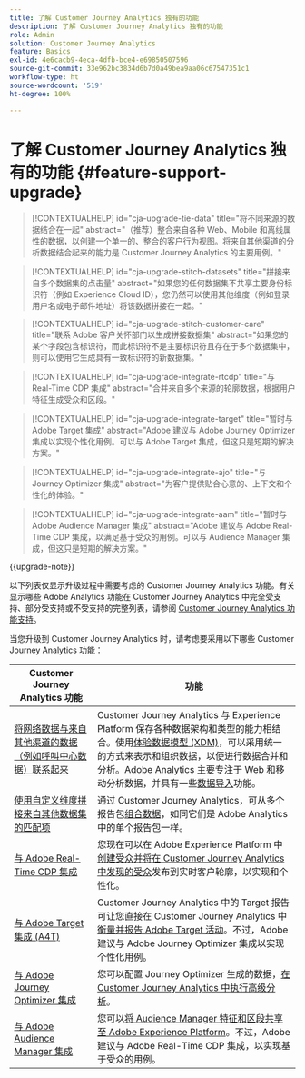 ```yaml
---
title: 了解 Customer Journey Analytics 独有的功能
description: 了解 Customer Journey Analytics 独有的功能
role: Admin
solution: Customer Journey Analytics
feature: Basics
exl-id: 4e6cacb9-4eca-4dfb-bce4-e69850507596
source-git-commit: 33e962bc3834d6b7d0a49bea9aa06c67547351c1
workflow-type: ht
source-wordcount: '519'
ht-degree: 100%

---
```


# 了解 Customer Journey Analytics 独有的功能 {#feature-support-upgrade}

<!-- markdownlint-disable MD034 -->

>[!CONTEXTUALHELP]
>id="cja-upgrade-tie-data"
>title="将不同来源的数据结合在一起"
>abstract="（推荐）整合来自各种 Web、Mobile 和离线属性的数据，以创建一个单一的、整合的客户行为视图。将来自其他渠道的分析数据结合起来的能力是 Customer Journey Analytics 的主要用例。"

<!-- markdownlint-enable MD034 -->

<!-- markdownlint-disable MD034 -->

>[!CONTEXTUALHELP]
>id="cja-upgrade-stitch-datasets"
>title="拼接来自多个数据集的点击量"
>abstract="如果您的任何数据集不共享主要身份标识符（例如 Experience Cloud ID），您仍然可以使用其他维度（例如登录用户名或电子邮件地址）将该数据拼接在一起。"

<!-- markdownlint-enable MD034 -->

<!-- markdownlint-disable MD034 -->

>[!CONTEXTUALHELP]
>id="cja-upgrade-stitch-customer-care"
>title="联系 Adobe 客户关怀部门以生成拼接数据集"
>abstract="如果您的某个字段包含标识符，而此标识符不是主要标识符且存在于多个数据集中，则可以使用它生成具有一致标识符的新数据集。"

<!-- markdownlint-enable MD034 -->

<!-- markdownlint-disable MD034 -->

>[!CONTEXTUALHELP]
>id="cja-upgrade-integrate-rtcdp"
>title="与 Real-Time CDP 集成"
>abstract="合并来自多个来源的轮廓数据，根据用户特征生成受众和区段。"

<!-- markdownlint-enable MD034 -->

<!-- markdownlint-disable MD034 -->

>[!CONTEXTUALHELP]
>id="cja-upgrade-integrate-target"
>title="暂时与 Adobe Target 集成"
>abstract="Adobe 建议与 Adobe Journey Optimizer 集成以实现个性化用例。可以与 Adobe Target 集成，但这只是短期的解决方案。"

<!-- markdownlint-enable MD034 -->

<!-- markdownlint-disable MD034 -->

>[!CONTEXTUALHELP]
>id="cja-upgrade-integrate-ajo"
>title="与 Journey Optimizer 集成"
>abstract="为客户提供贴合心意的、上下文和个性化的体验。"

<!-- markdownlint-enable MD034 -->

<!-- markdownlint-disable MD034 -->

>[!CONTEXTUALHELP]
>id="cja-upgrade-integrate-aam"
>title="暂时与 Adobe Audience Manager 集成"
>abstract="Adobe 建议与 Adobe Real-Time CDP 集成，以满足基于受众的用例。可以与 Audience Manager 集成，但这只是短期的解决方案。"

<!-- markdownlint-enable MD034 -->

{{upgrade-note}}

以下列表仅显示升级过程中需要考虑的 Customer Journey Analytics 功能。有关显示哪些 Adobe Analytics 功能在 Customer Journey Analytics 中完全受支持、部分受支持或不受支持的完整列表，请参阅 [Customer Journey Analytics 功能支持](/help/getting-started/aa-vs-cja/cja-aa.md)。

当您升级到 Customer Journey Analytics 时，请考虑要采用以下哪些 Customer Journey Analytics 功能：

| Customer Journey Analytics 功能 | 功能 |
|---------|----------|
| [将网络数据与来自其他渠道的数据（例如呼叫中心数据）联系起来](https://experienceleague.adobe.com/zh-hans/docs/analytics-platform/using/cja-usecases/cross-channel/cross-channel) | Customer Journey Analytics 与 Experience Platform 保存各种数据架构和类型的能力相结合。使用[体验数据模型 (XDM)](https://experienceleague.adobe.com/docs/experience-platform/xdm/home.html?lang=zh-Hans)，可以采用统一的方式来表示和组织数据，以便进行数据合并和分析。Adobe Analytics 主要专注于 Web 和移动分析数据，并具有一些[数据导入](https://experienceleague.adobe.com/docs/analytics/import/home.html?lang=zh-Hans)功能。 |
| [使用自定义维度拼接来自其他数据集的匹配项](https://experienceleague.adobe.com/zh-hans/docs/analytics-platform/using/stitching/overview) | 通过 Customer Journey Analytics，可从多个报告包[组合数据](/help/connections/combined-dataset.md)，如同它们是 Adobe Analytics 中的单个报告包一样。 |
| [与 Adobe Real-Time CDP 集成](/help/components/audiences/audiences-overview.md) | 您现在可以在 Adobe Experience Platform 中[创建受众并将在 Customer Journey Analytics 中发现的受众](/help/components/audiences/audiences-overview.md)发布到实时客户轮廓，以实现和个性化。 |
| [与 Adobe Target 集成 (A4T)](/help/integrations/at.md) | Customer Journey Analytics 中的 Target 报告可让您直接在 Customer Journey Analytics 中[衡量并报告 Adobe Target 活动](/help/integrations/at.md)。不过，Adobe 建议与 Adobe Journey Optimizer 集成以实现个性化用例。 |
| [与 Adobe Journey Optimizer 集成](/help/integrations/ajo.md) | 您可以配置 Journey Optimizer 生成的数据，[在 Customer Journey Analytics 中执行高级分析](/help/integrations/ajo.md)。 |
| [与 Adobe Audience Manager 集成](https://experienceleague.adobe.com/zh-hans/docs/audience-manager/user-guide/implementation-integration-guides/integration-experience-platform/aam-aep-audience-sharing) | 您可以[将 Audience Manager 特征和区段共享至 Adobe Experience Platform](https://experienceleague.adobe.com/zh-hans/docs/audience-manager/user-guide/implementation-integration-guides/integration-experience-platform/aam-aep-audience-sharing)。不过，Adobe 建议与 Adobe Real-Time CDP 集成，以实现基于受众的用例。 |
